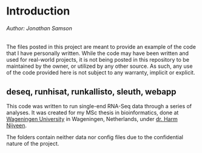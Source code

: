 # Introduction
###### Author: Jonathan Samson
The files posted in this project are meant to provide an example
of the code that I have personally written.  While the code may
have been written and used for real-world projects, it is not 
being posted in this repository to be maintained by the owner, or utilized by
any other source.  As such, any use of the code provided here is
not subject to any warranty, implicit or explicit.

## deseq, runhisat, runkallisto, sleuth, webapp
This code was written to run single-end RNA-Seq data through a series of
analyses. It was created for  my MSc thesis
in bioinformatics, done at [Wageningen University](https://www.wur.nl/en/Research-Results/Chair-groups/Plant-Sciences/Bioinformatics.htm) in Wageningen, Netherlands, under [dr. Harm Nijveen](https://www.wur.nl/en/Persons/Harm-dr.-H-Harm-Nijveen-B-ICT.htm).

The folders contain neither data nor config files due to the
confidential nature of the project.
